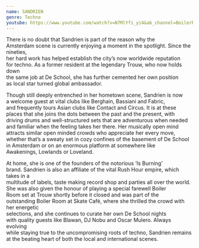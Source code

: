 ```yaml
---
name: SANDRIEN
genre: Techno
youtube: https://www.youtube.com/watch?v=N7MlYfi_yi4&ab_channel=BoilerRoom
---
```

There is no doubt that Sandrien is part of the reason why the Amsterdam scene is currently enjoying a moment in the spotlight. Since the nineties,\
her hard work has helped establish the city’s now worldwide reputation for techno. As a former resident at the legendary Trouw, who now holds down\
the same job at De School, she has further cemented her own position as local star turned global ambassador. 

Though still deeply entrenched in her hometown scene, Sandrien is now a welcome guest at vital clubs like Berghain, Bassiani and Fabric, and frequently tours Asian clubs like Contact and Circus. It is at these places that she joins the dots between the past and the present, with driving drums and well-structured sets that are adventurous when needed and familiar when the feeling takes her there. Her musically open mind attracts similar open minded crowds who appreciate her every move, whether that’s a sweaty set in cozy confines of the basement of De School in Amsterdam or on an enormous platform at somewhere like Awakenings, Lowlands or Loveland. 

At home, she is one of the founders of the notorious ‘Is Burning’ brand. Sandrien is also an affiliate of the vital Rush Hour empire, which takes in a\
multitude of labels, taste making record shop and parties all over the world. She was also given the honour of playing a special farewell Boiler\
Room set at Trouw shortly before it closed and was part of the outstanding Boiler Room at Skate Café, where she thrilled the crowd with her energetic\
selections, and she continues to curate her own De School nights with quality guests like Blawan, DJ Nobu and Oscar Mulero. Always evolving\
while staying true to the uncompromising roots of techno, Sandrien remains at the beating heart of both the local and international scenes.